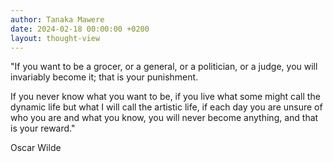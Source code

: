 ```yaml
---
author: Tanaka Mawere
date: 2024-02-18 00:00:00 +0200
layout: thought-view
---
```


"If you want to be a grocer, or a general, or a politician, or a judge, you will invariably become it; that is your punishment. 

If you never know what you want to be, if you live what some might call the dynamic life but what I will call the artistic life, if each day you are unsure of who you are and what you know, you will never become anything, and that is your reward."

Oscar Wilde